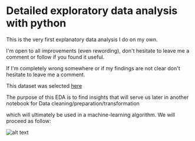 # Detailed exploratory data analysis with python 

This is the very first explanatory data analysis I do on my own. 

I'm open to all improvements (even rewording), don't hesitate to leave me a comment or follow if you found it useful. 

If I'm completely wrong somewhere or if my findings are not clear don't hesitate to leave me a comment.

This dataset was selected [here](https://www.kaggle.com/code/mmujtabah/animal-bites-analysis/input)

The purpose of this EDA is to find insights that will serve us later in another notebook for Data cleaning/preparation/transformation 

which will ultimately be used in a machine-learning algorithm. We will proceed as follow:

![alt text](https://github.com/[rp37458]/[AnimalBites]/blob/[branch]/image.jpg?raw=true)


